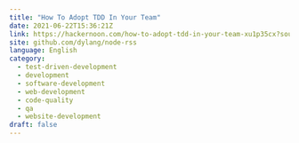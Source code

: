 ```yaml
---
title: "How To Adopt TDD In Your Team"
date: 2021-06-22T15:36:21Z
link: https://hackernoon.com/how-to-adopt-tdd-in-your-team-xu1p35cx?source=rss&utm_medium=RSS&utm_source=news.12bit.vn
site: github.com/dylang/node-rss
language: English
category:
  - test-driven-development
  - development
  - software-development
  - web-development
  - code-quality
  - qa
  - website-development
draft: false
---
```


